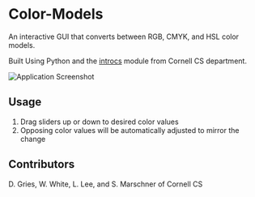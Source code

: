 # Color-Models

An interactive GUI that converts between RGB, CMYK, and HSL color models.

Built Using Python and the [introcs](https://cs1110.cs.cornell.edu/docs/) module from Cornell CS department.

![Application Screenshot](https://www.cs.cornell.edu/courses/cs1110/2021fa/assignments/a3/images/colorapp.png)

## Usage

1. Drag sliders up or down to desired color values
2. Opposing color values will be automatically adjusted to mirror the change

## Contributors

D. Gries, W. White, L. Lee, and S. Marschner of Cornell CS
